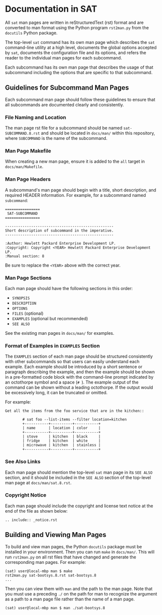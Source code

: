 # Documentation in SAT

All ``sat`` man pages are written in reStructuredText (rst) format and are
converted to man format using the Python program ``rst2man.py`` from the
``docutils`` Python package.

The top-level ``sat`` command has its own man page which describes the ``sat``
command-line utility at a high level, documents the global options accepted by
``sat``, documents the configuration file and its options, and refers the reader
to the individual man pages for each subcommand.

Each subcommand has its own man page that describes the usage of that subcommand
including the options that are specific to that subcommand.

## Guidelines for Subcommand Man Pages

Each subcommand man page should follow these guidelines to ensure that all
subcommands are documented clearly and consistently.

### File Naming and Location

The man page rst file for a subcommand should be named ``sat-SUBCOMMAND.8.rst``
and should be located in ``docs/man/`` within this repository, where
``SUBCOMMAND`` is the name of the subcommand.

### Man Page Makefile

When creating a new man page, ensure it is added to the ``all`` target in
``docs/man/Makefile``.

### Man Page Headers

A subcommand's man page should begin with a title, short description, and
required HEADER information. For example, for a subcommand named ``subcommand``:

    ================
     SAT-SUBCOMMAND
    ================
    
    --------------------------------------------------
    Short description of subcommand in the imperative.
    --------------------------------------------------
    
    :Author: Hewlett Packard Enterprise Development LP.
    :Copyright: Copyright <YEAR> Hewlett Packard Enterprise Development LP.
    :Manual section: 8

Be sure to replace the ``<YEAR>`` above with the correct year.

### Man Page Sections

Each man page should have the following sections in this order: 

* ``SYNOPSIS``
* ``DESCRIPTION``
* ``OPTIONS``
* ``FILES`` (optional)
* ``EXAMPLES`` (optional but recommended)
* ``SEE ALSO``

See the existing man pages in ``docs/man/`` for examples.

### Format of Examples in ``EXAMPLES`` Section

The ``EXAMPLES`` section of each man page should be structured consistently with
other subcommands so that users can easily understand each example. Each example
should be introduced by a short sentence or paragraph describing the example,
and then the example should be shown in a pre-formatted code block with the
command-line prompt indicated by an octothorpe symbol and a space (``# ``). The
example output of the command can be shown without a leading octothorpe. If the
output would be excessively long, it can be truncated or omitted.

For example:

    Get all the items from the foo service that are in the kitchen::
    
            # sat foo --list-items --filter location=kitchen
            +-----------+----------+-----------+
            | name      | location | color     |
            +-----------+----------+-----------+
            | stove     | kitchen  | black     |
            | fridge    | kitchen  | white     |
            | microwave | kitchen  | stainless |
            +-----------+----------+-----------+

### See Also Links

Each man page should mention the top-level ``sat`` man page in its ``SEE ALSO``
section, and it should be included in the ``SEE ALSO`` section of the top-level
man page at ``docs/man/sat.8.rst``.

### Copyright Notice

Each man page should include the copyright and license text notice at the end of
the file as shown below:

    .. include:: _notice.rst

## Building and Viewing Man Pages

To build and view man pages, the Python ``docutils`` package must be installed
in your environment. Then you can run ``make`` in ``docs/man/``. This will
run ``rst2man.py`` on all rst files that have changed and generate the
corresponding man pages. For example:

    (sat) user@local-mbp man $ make
    rst2man.py sat-bootsys.8.rst sat-bootsys.8
    ...

Then you can view them with ``man`` and the path to the man page. Note that you
must use a preceding ``./`` on the path for man to recognize the argument as a
path to a man page file rather than the name of a man page.

    (sat) user@local-mbp man $ man ./sat-bootsys.8
